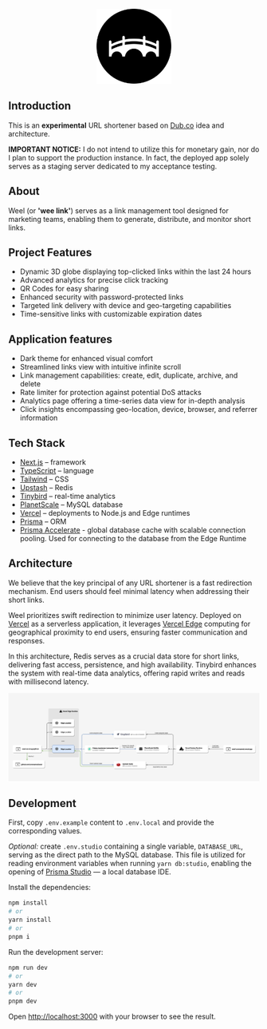 <a href="https://weel.vercel.app">
    <p align="center">
        <img src="public/_static/dark-logo.png?raw=true" width="150" height="150">
    </p>
</a>

## Introduction

This is an <b>experimental</b> URL shortener based on [Dub.co](https://github.com/dubinc/dub) idea and architecture.

<b>IMPORTANT NOTICE:</b> I do not intend to utilize this for monetary gain, nor do I plan to support the production instance. In fact, the deployed app solely serves as a staging server dedicated to my acceptance testing.

## About

Weel (or <b>'wee link'</b>) serves as a link management tool designed for marketing teams, enabling them to generate, distribute, and monitor short links.

## Project Features

- Dynamic 3D globe displaying top-clicked links within the last 24 hours
- Advanced analytics for precise click tracking
- QR Codes for easy sharing
- Enhanced security with password-protected links
- Targeted link delivery with device and geo-targeting capabilities
- Time-sensitive links with customizable expiration dates

## Application features

- Dark theme for enhanced visual comfort
- Streamlined links view with intuitive infinite scroll
- Link management capabilities: create, edit, duplicate, archive, and delete
- Rate limiter for protection against potential DoS attacks
- Analytics page offering a time-series data view for in-depth analysis
- Click insights encompassing geo-location, device, browser, and referrer information

## Tech Stack

- [Next.js](https://nextjs.org/) – framework
- [TypeScript](https://www.typescriptlang.org/) – language
- [Tailwind](https://tailwindcss.com/) – CSS
- [Upstash](https://upstash.com/) – Redis
- [Tinybird](https://tinybird.com/) – real-time analytics
- [PlanetScale](https://planetscale.com/) – MySQL database
- [Vercel](https://vercel.com/) – deployments to Node.js and Edge runtimes
- [Prisma](https://www.prisma.io/) – ORM
- [Prisma Accelerate](https://console.prisma.io/login) - global database cache with scalable connection pooling. Used for connecting to the database from the Edge Runtime

## Architecture

We believe that the key principal of any URL shortener is a fast redirection mechanism. End users should feel minimal latency when addressing their short links.

Weel prioritizes swift redirection to minimize user latency. Deployed on [Vercel](https://vercel.com/) as a serverless application, it leverages [Vercel Edge](https://vercel.com/docs/functions/edge-functions) computing for geographical proximity to end users, ensuring faster communication and responses.

In this architecture, Redis serves as a crucial data store for short links, delivering fast access, persistence, and high availability. Tinybird enhances the system with real-time data analytics, offering rapid writes and reads with millisecond latency.

<img src="assets/weel-architecture.png?raw=true">

## Development

First, copy `.env.example` content to `.env.local` and provide the corresponding values.

<i>Optional:</i> create `.env.studio` containing a single variable, `DATABASE_URL`, serving as the direct path to the MySQL database. This file is utilized for reading environment variables when running `yarn db:studio`, enabling the opening of [Prisma Studio](https://github.com/prisma/studio) — a local database IDE.

Install the dependencies:

```bash
npm install
# or
yarn install
# or
pnpm i
```

Run the development server:

```bash
npm run dev
# or
yarn dev
# or
pnpm dev
```

Open [http://localhost:3000](http://localhost:3000) with your browser to see the result.
